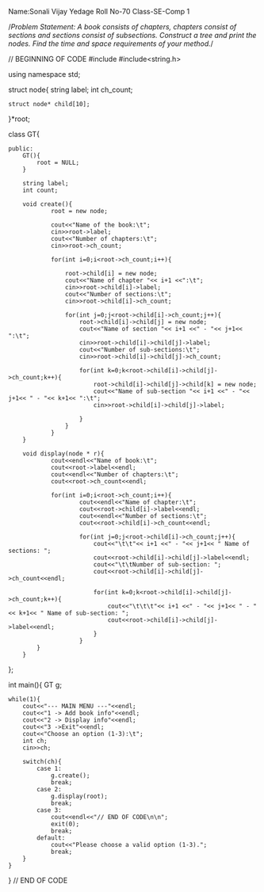 
Name:Sonali Vijay Yedage
Roll No-70
Class-SE-Comp 1

/*Problem Statement: A book consists of chapters, chapters consist of sections and sections consist of subsections. Construct a tree and print the nodes. Find the time and space requirements of your method.*/

// BEGINNING OF CODE
#include<iostream>
#include<string.h>

using namespace std;

struct node{
	string label;
	int ch_count;
	
	struct node* child[10];
	
}*root;

class GT{

	public:
		GT(){
			root = NULL;
		}
		
		string label;
		int count;
		
		void create(){
				root = new node;
				
				cout<<"Name of the book:\t";
				cin>>root->label;
				cout<<"Number of chapters:\t";
				cin>>root->ch_count;
				
				for(int i=0;i<root->ch_count;i++){
				
					root->child[i] = new node;
					cout<<"Name of chapter "<< i+1 <<":\t";
					cin>>root->child[i]->label;
					cout<<"Number of sections:\t";
					cin>>root->child[i]->ch_count;

					for(int j=0;j<root->child[i]->ch_count;j++){
						root->child[i]->child[j] = new node;
						cout<<"Name of section "<< i+1 <<" - "<< j+1<< ":\t";
						cin>>root->child[i]->child[j]->label;
						cout<<"Number of sub-sections:\t";
						cin>>root->child[i]->child[j]->ch_count;
						
						for(int k=0;k<root->child[i]->child[j]->ch_count;k++){
							root->child[i]->child[j]->child[k] = new node;
							cout<<"Name of sub-section "<< i+1 <<" - "<< j+1<< " - "<< k+1<< ":\t";
							cin>>root->child[i]->child[j]->label;

						}
					}
				}
		} 
		
		void display(node * r){
				cout<<endl<<"Name of book:\t";
				cout<<root->label<<endl;
				cout<<endl<<"Number of chapters:\t";
				cout<<root->ch_count<<endl;
			
				for(int i=0;i<root->ch_count;i++){
						cout<<endl<<"Name of chapter:\t";
						cout<<root->child[i]->label<<endl;
						cout<<endl<<"Number of sections:\t";
						cout<<root->child[i]->ch_count<<endl;

						for(int j=0;j<root->child[i]->ch_count;j++){
							cout<<"\t\t"<< i+1 <<" - "<< j+1<< " Name of sections: ";
							cout<<root->child[i]->child[j]->label<<endl;
							cout<<"\t\tNumber of sub-section: ";
							cout<<root->child[i]->child[j]->ch_count<<endl;
							
							for(int k=0;k<root->child[i]->child[j]->ch_count;k++){
								cout<<"\t\t\t"<< i+1 <<" - "<< j+1<< " - "<< k+1<< " Name of sub-section: ";
								cout<<root->child[i]->child[j]->label<<endl;
							}
						}
			}
		}
};


int main(){
	GT g;
	
	while(1){
		cout<<"--- MAIN MENU ---"<<endl;
		cout<<"1 -> Add book info"<<endl;
		cout<<"2 -> Display info"<<endl;
		cout<<"3 ->Exit"<<endl;
		cout<<"Choose an option (1-3):\t";
		int ch;
		cin>>ch;

		switch(ch){
			case 1:
				g.create();
				break;
			case 2:
				g.display(root);
				break;
			case 3:
			 	cout<<endl<<"// END OF CODE\n\n";
				exit(0);
				break;
			default:
				cout<<"Please choose a valid option (1-3).";
				break;
		}
	}
}
// END OF CODE
